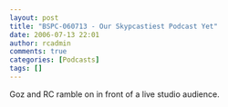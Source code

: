 ```yaml
---
layout: post
title: "BSPC-060713 - Our Skypcastiest Podcast Yet"
date: 2006-07-13 22:01
author: rcadmin
comments: true
categories: [Podcasts]
tags: []
---
```

Goz and RC ramble on in front of a live studio audience.
